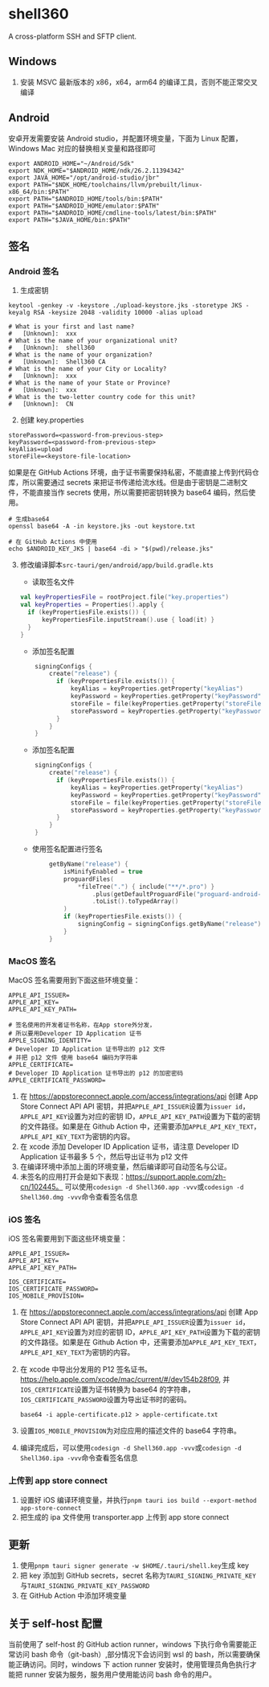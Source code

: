 # shell360

A cross-platform SSH and SFTP client.

## Windows

1. 安装 MSVC 最新版本的 x86，x64，arm64 的编译工具，否则不能正常交叉编译

## Android

安卓开发需要安装 Android studio，并配置环境变量，下面为 Linux 配置，Windows Mac 对应的替换相关变量和路径即可

```shell
export ANDROID_HOME="~/Android/Sdk"
export NDK_HOME="$ANDROID_HOME/ndk/26.2.11394342"
export JAVA_HOME="/opt/android-studio/jbr"
export PATH="$NDK_HOME/toolchains/llvm/prebuilt/linux-x86_64/bin:$PATH"
export PATH="$ANDROID_HOME/tools/bin:$PATH"
export PATH="$ANDROID_HOME/emulator:$PATH"
export PATH="$ANDROID_HOME/cmdline-tools/latest/bin:$PATH"
export PATH="$JAVA_HOME/bin:$PATH"
```

## 签名

### Android 签名

1. 生成密钥

```shell
keytool -genkey -v -keystore ./upload-keystore.jks -storetype JKS -keyalg RSA -keysize 2048 -validity 10000 -alias upload

# What is your first and last name?
#   [Unknown]:  xxx
# What is the name of your organizational unit?
#   [Unknown]:  shell360
# What is the name of your organization?
#   [Unknown]:  Shell360 CA
# What is the name of your City or Locality?
#   [Unknown]:  xxx
# What is the name of your State or Province?
#   [Unknown]:  xxx
# What is the two-letter country code for this unit?
#   [Unknown]:  CN
```

2. 创建 key.properties

```
storePassword=<password-from-previous-step>
keyPassword=<password-from-previous-step>
keyAlias=upload
storeFile=<keystore-file-location>
```

如果是在 GitHub Actions 环境，由于证书需要保持私密，不能直接上传到代码仓库，所以需要通过 secrets 来把证书传递给流水线。但是由于密钥是二进制文件，不能直接当作 secrets 使用，所以需要把密钥转换为 base64 编码，然后使用。

```shell
# 生成base64
openssl base64 -A -in keystore.jks -out keystore.txt

# 在 GitHub Actions 中使用
echo $ANDROID_KEY_JKS | base64 -di > "$(pwd)/release.jks"
```

3. 修改编译脚本`src-tauri/gen/android/app/build.gradle.kts`

   - 读取签名文件

   ```kts
   val keyPropertiesFile = rootProject.file("key.properties")
   val keyProperties = Properties().apply {
     if (keyPropertiesFile.exists()) {
         keyPropertiesFile.inputStream().use { load(it) }
     }
   }
   ```

   - 添加签名配置

   ```kts
       signingConfigs {
           create("release") {
             if (keyPropertiesFile.exists()) {
                 keyAlias = keyProperties.getProperty("keyAlias")
                 keyPassword = keyProperties.getProperty("keyPassword")
                 storeFile = file(keyProperties.getProperty("storeFile"))
                 storePassword = keyProperties.getProperty("keyPassword")
             }
           }
       }
   ```

   - 添加签名配置

   ```kts
       signingConfigs {
           create("release") {
             if (keyPropertiesFile.exists()) {
                 keyAlias = keyProperties.getProperty("keyAlias")
                 keyPassword = keyProperties.getProperty("keyPassword")
                 storeFile = file(keyProperties.getProperty("storeFile"))
                 storePassword = keyProperties.getProperty("keyPassword")
             }
           }
       }
   ```

   - 使用签名配置进行签名

   ```kts
           getByName("release") {
               isMinifyEnabled = true
               proguardFiles(
                   *fileTree(".") { include("**/*.pro") }
                       .plus(getDefaultProguardFile("proguard-android-optimize.txt"))
                       .toList().toTypedArray()
               )
               if (keyPropertiesFile.exists()) {
                   signingConfig = signingConfigs.getByName("release");
               }
           }
   ```

### MacOS 签名

MacOS 签名需要用到下面这些环境变量：

```shell
APPLE_API_ISSUER=
APPLE_API_KEY=
APPLE_API_KEY_PATH=

# 签名使用的开发者证书名称，在App store外分发，
# 所以要用Developer ID Application 证书
APPLE_SIGNING_IDENTITY=
# Developer ID Application 证书导出的 p12 文件
# 并把 p12 文件 使用 base64 编码为字符串
APPLE_CERTIFICATE=
# Developer ID Application 证书导出的 p12 的加密密码
APPLE_CERTIFICATE_PASSWORD=
```

1. 在 https://appstoreconnect.apple.com/access/integrations/api 创建 App Store Connect API API 密钥，并把`APPLE_API_ISSUER`设置为`issuer id`，`APPLE_API_KEY`设置为对应的密钥 ID，`APPLE_API_KEY_PATH`设置为下载的密钥的文件路径。如果是在 Github Action 中，还需要添加`APPLE_API_KEY_TEXT`，`APPLE_API_KEY_TEXT`为密钥的内容。
2. 在 xcode 添加 Developer ID Application 证书，请注意 Developer ID Application 证书最多 5 个，然后导出证书为 p12 文件
3. 在编译环境中添加上面的环境变量，然后编译即可自动签名与公证。
4. 未签名的应用打开会是如下表现：https://support.apple.com/zh-cn/102445。 可以使用`codesign -d Shell360.app -vvv`或`codesign -d Shell360.dmg -vvv`命令查看签名信息

### iOS 签名

iOS 签名需要用到下面这些环境变量：

```shell
APPLE_API_ISSUER=
APPLE_API_KEY=
APPLE_API_KEY_PATH=

IOS_CERTIFICATE=
IOS_CERTIFICATE_PASSWORD=
IOS_MOBILE_PROVISION=
```

1. 在 https://appstoreconnect.apple.com/access/integrations/api 创建 App Store Connect API API 密钥，并把`APPLE_API_ISSUER`设置为`issuer id`，`APPLE_API_KEY`设置为对应的密钥 ID，`APPLE_API_KEY_PATH`设置为下载的密钥的文件路径。如果是在 Github Action 中，还需要添加`APPLE_API_KEY_TEXT`，`APPLE_API_KEY_TEXT`为密钥的内容。
2. 在 xcode 中导出分发用的 P12 签名证书。https://help.apple.com/xcode/mac/current/#/dev154b28f09, 并`IOS_CERTIFICATE`设置为证书转换为 base64 的字符串，`IOS_CERTIFICATE_PASSWORD`设置为导出证书时的密码。

   ```shell
   base64 -i apple-certificate.p12 > apple-certificate.txt
   ```

3. 设置`IOS_MOBILE_PROVISION`为对应应用的描述文件的 base64 字符串。
4. 编译完成后，可以使用`codesign -d Shell360.app -vvv`或`codesign -d Shell360.ipa -vvv`命令查看签名信息

### 上传到 app store connect

1. 设置好 iOS 编译环境变量，并执行`pnpm tauri ios build --export-method app-store-connect`
2. 把生成的 ipa 文件使用 transporter.app 上传到 app store connect

## 更新

1. 使用`pnpm tauri signer generate -w $HOME/.tauri/shell.key`生成 key
2. 把 key 添加到 GitHub secrets，secret 名称为`TAURI_SIGNING_PRIVATE_KEY`与`TAURI_SIGNING_PRIVATE_KEY_PASSWORD`
3. 在 GitHub Action 中添加环境变量

## 关于 self-host 配置

当前使用了 self-host 的 GitHub action runner，windows 下执行命令需要能正常访问 bash 命令（git-bash）,部分情况下会访问到 wsl 的 bash，所以需要确保能正确访问。同时，windows 下 action runner 安装时，使用管理员角色执行才能把 runner 安装为服务，服务用户使用能访问 bash 命令的用户。
